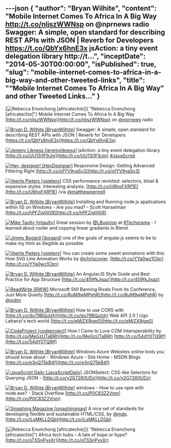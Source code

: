 ---json
{
  "author": "Bryan Wilhite",
  "content": "Mobile Internet Comes To Africa In A Big Way http://t.co/nljszWWNsp on @nprnews radio  Swagger: A simple, open standard for describing REST APIs with JSON | Reverb for Developers https://t.co/QbYx6hnE3x  jsAction: a tiny event delegation library http://t...",
  "inceptDate": "2014-05-30T00:00:00",
  "isPublished": true,
  "slug": "mobile-internet-comes-to-africa-in-a-big-way-and-other-tweeted-links",
  "title": "“Mobile Internet Comes To Africa In A Big Way” and other Tweeted Links…"
}
---

[<img alt="Rebecca Enonchong [africatechie]" src="https://songhay.blob.core.windows.net/shared-social-twitter/africatechie.jpg">]( "Rebecca Enonchong [africatechie]") <span>Mobile Internet Comes To Africa In A Big Way [http://t.co/nljszWWNsp](http://t.co/nljszWWNsp) on [@nprnews](http://twitter.com/nprnews) radio</span>

[<img alt="Bryan D. Wilhite [BryanWilhite]" src="https://songhay.blob.core.windows.net/shared-social-twitter/BryanWilhite.jpeg">](http://t.co/UNdqV0Z1zz "Bryan D. Wilhite [BryanWilhite]") <span>Swagger: A simple, open standard for describing REST APIs with JSON | Reverb for Developers [https://t.co/QbYx6hnE3x](https://t.co/QbYx6hnE3x)</span>

[<img alt="Jeremy Likness [jeremylikness]" src="https://songhay.blob.core.windows.net/shared-social-twitter/jeremylikness.png">](http://t.co/WRlhr12CpE "Jeremy Likness [jeremylikness]") <span>jsAction: a tiny event delegation library [http://t.co/UU13j1F9Jm](http://t.co/UU13j1F9Jm) [#JavaScript](http://search.twitter.com/search?q=%23JavaScript)</span>

[<img alt="Hey, designer! [HeyDesigner]" src="https://songhay.blob.core.windows.net/shared-social-twitter/HeyDesigner.png">](http://t.co/11OncaTVT7 "Hey, designer! [HeyDesigner]") <span>Responsive Design: Getting Advanced Filtering Right [http://t.co/ofYV9yaSv3](http://t.co/ofYV9yaSv3)</span>

[<img alt="Veerle Pieters [vpieters]" src="https://songhay.blob.core.windows.net/shared-social-twitter/vpieters.jpg">](http://t.co/A4ZEwCEPEs "Veerle Pieters [vpieters]") <span>CSS performance revisited: selectors, bloat &amp; expensive styles. Interesting analysis. [http://t.co/U6hoFXRf1E](http://t.co/U6hoFXRf1E) /via [@matthewpennell](http://twitter.com/matthewpennell)</span>

[<img alt="Bryan D. Wilhite [BryanWilhite]" src="https://songhay.blob.core.windows.net/shared-social-twitter/BryanWilhite.jpeg">](http://t.co/UNdqV0Z1zz "Bryan D. Wilhite [BryanWilhite]") <span>Installing and Running node.js applications within IIS on Windows - Are you mad? - Scott Hanselman [http://t.co/hPFZig0jG9](http://t.co/hPFZig0jG9)</span>

[<img alt="Mike Taulty [mtaulty]" src="https://songhay.blob.core.windows.net/shared-social-twitter/mtaulty.png">](http://t.co/iVomBMJ51E "Mike Taulty [mtaulty]") <span>Great session by [@LBugnion](http://twitter.com/LBugnion) at [#Techorama](http://search.twitter.com/search?q=%23Techorama) - I learned about rooler and copying linear gradients in Blend.</span>

[<img alt="Jimmy Bogard [jbogard]" src="https://songhay.blob.core.windows.net/shared-social-twitter/jbogard.png">](http://t.co/OxltGBerJu "Jimmy Bogard [jbogard]") <span>one of the goals of angular.js seems to be to make my html as illegible as possible</span>

[<img alt="Veerle Pieters [vpieters]" src="https://songhay.blob.core.windows.net/shared-social-twitter/vpieters.jpg">](http://t.co/A4ZEwCEPEs "Veerle Pieters [vpieters]") <span>You can create some sweet animations with this: How SVG Line Animation Works by [@chriscoyier](http://twitter.com/chriscoyier). [http://t.co/YYa0wz1Cbn](http://t.co/YYa0wz1Cbn)</span>

[<img alt="Bryan D. Wilhite [BryanWilhite]" src="https://songhay.blob.core.windows.net/shared-social-twitter/BryanWilhite.jpeg">](http://t.co/UNdqV0Z1zz "Bryan D. Wilhite [BryanWilhite]") <span>An AngularJS Style Guide and Best Practice for App Structure [http://t.co/459fkJjsaz](http://t.co/459fkJjsaz)</span>

[<img alt="ReadWrite [RWW]" src="https://songhay.blob.core.windows.net/shared-social-twitter/RWW.jpeg">](http://t.co/pi102Lb7UV "ReadWrite [RWW]") <span>Microsoft Still Banning Rivals From Its Conference, Just More Quietly [http://t.co/RuM9wMPehR](http://t.co/RuM9wMPehR) by [@jodim](http://twitter.com/jodim)</span>

[<img alt="Bryan D. Wilhite [BryanWilhite]" src="https://songhay.blob.core.windows.net/shared-social-twitter/BryanWilhite.jpeg">](http://t.co/UNdqV0Z1zz "Bryan D. Wilhite [BryanWilhite]") <span>How to use CORS with [http://t.co/du79BQulzh](http://t.co/du79BQulzh) Web API 2.0 | Ugo Lattanzi's tech world [http://t.co/eMjZX9jge0](http://t.co/eMjZX9jge0)</span>

[<img alt="CodeProject [codeproject]" src="https://songhay.blob.core.windows.net/shared-social-twitter/codeproject.png">](http://t.co/4uZjbAWyZS "CodeProject [codeproject]") <span>How I Came to Love COM Interoperability by [http://t.co/MeGzUTaBRt](http://t.co/MeGzUTaBRt) [http://t.co/54dY0TQ9lf](http://t.co/54dY0TQ9lf)</span>

[<img alt="Bryan D. Wilhite [BryanWilhite]" src="https://songhay.blob.core.windows.net/shared-social-twitter/BryanWilhite.jpeg">](http://t.co/UNdqV0Z1zz "Bryan D. Wilhite [BryanWilhite]") <span>Windows Azure Websites online tools you should know about - Windows Azure - Site Home - MSDN Blogs [http://t.co/e3nQ75kB4f](http://t.co/e3nQ75kB4f)</span>

[<img alt="JavaScript Daily [JavaScriptDaily]" src="https://songhay.blob.core.windows.net/shared-social-twitter/JavaScriptDaily.png">](http://t.co/56rEexiC7n "JavaScript Daily [JavaScriptDaily]") <span>JSONSelect: CSS-like Selectors for Querying JSON - [http://t.co/y2G7260UDz](http://t.co/y2G7260UDz)</span>

[<img alt="Bryan D. Wilhite [BryanWilhite]" src="https://songhay.blob.core.windows.net/shared-social-twitter/BryanWilhite.jpeg">](http://t.co/UNdqV0Z1zz "Bryan D. Wilhite [BryanWilhite]") <span>windows - How to use npm with node.exe? - Stack Overflow [http://t.co/P0C83Z2Vnm](http://t.co/P0C83Z2Vnm)</span>

[<img alt="Smashing Magazine [smashingmag]" src="https://songhay.blob.core.windows.net/shared-social-twitter/smashingmag.png">](http://t.co/GWd3gP4kCk "Smashing Magazine [smashingmag]") <span>A nice set of standards for developing flexible and sustainable HTML/CSS, by [@mdo](http://twitter.com/mdo). [http://t.co/jLsMKLLDQb](http://t.co/jLsMKLLDQb)</span>

[<img alt="Rebecca Enonchong [africatechie]" src="https://songhay.blob.core.windows.net/shared-social-twitter/africatechie.jpg">]( "Rebecca Enonchong [africatechie]") <span>Africa tech hubs – A tale of hope or hype?[http://t.co/oTSSnPvsXr](http://t.co/oTSSnPvsXr)</span>
